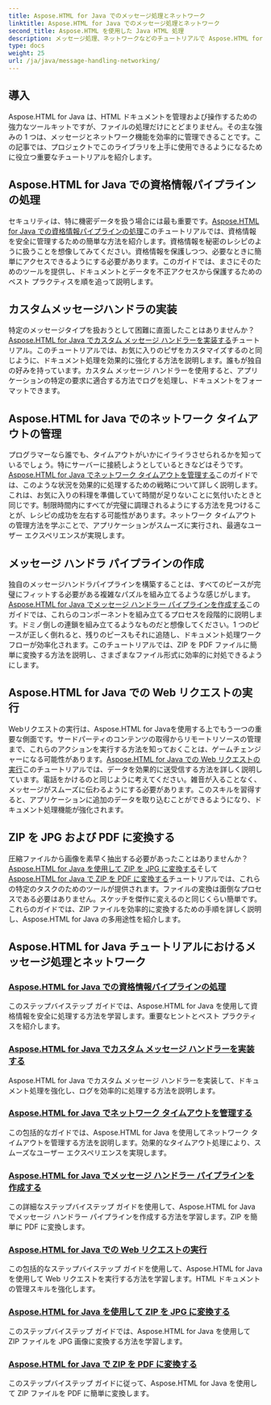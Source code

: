 ```yaml
---
title: Aspose.HTML for Java でのメッセージ処理とネットワーク
linktitle: Aspose.HTML for Java でのメッセージ処理とネットワーク
second_title: Aspose.HTML を使用した Java HTML 処理
description: メッセージ処理、ネットワークなどのチュートリアルで Aspose.HTML for Java をマスターします。ドキュメント処理スキルを強化します。
type: docs
weight: 25
url: /ja/java/message-handling-networking/
---
```

## 導入

Aspose.HTML for Java は、HTML ドキュメントを管理および操作するための強力なツールキットですが、ファイルの処理だけにとどまりません。その主な強みの 1 つは、メッセージとネットワーク機能を効率的に管理できることです。この記事では、プロジェクトでこのライブラリを上手に使用できるようになるために役立つ重要なチュートリアルを紹介します。

## Aspose.HTML for Java での資格情報パイプラインの処理
セキュリティは、特に機密データを扱う場合には最も重要です。[Aspose.HTML for Java での資格情報パイプラインの処理](./credentials-pipeline/)このチュートリアルでは、資格情報を安全に管理するための簡単な方法を紹介します。資格情報を秘密のレシピのように扱うことを想像してみてください。資格情報を保護しつつ、必要なときに簡単にアクセスできるようにする必要があります。このガイドでは、まさにそのためのツールを提供し、ドキュメントとデータを不正アクセスから保護するためのベスト プラクティスを順を追って説明します。

## カスタムメッセージハンドラの実装
特定のメッセージタイプを扱おうとして困難に直面したことはありませんか？[Aspose.HTML for Java でカスタム メッセージ ハンドラーを実装する](./custom-message-handler/)チュートリアル。このチュートリアルでは、お気に入りのピザをカスタマイズするのと同じように、ドキュメント処理を効果的に強化する方法を説明します。誰もが独自の好みを持っています。カスタム メッセージ ハンドラーを使用すると、アプリケーションの特定の要求に適合する方法でログを処理し、ドキュメントをフォーマットできます。 

## Aspose.HTML for Java でのネットワーク タイムアウトの管理
プログラマーなら誰でも、タイムアウトがいかにイライラさせられるかを知っているでしょう。特にサーバーに接続しようとしているときなどはそうです。[Aspose.HTML for Java でネットワーク タイムアウトを管理する](./network-timeout/)このガイドでは、このような状況を効果的に処理するための戦略について詳しく説明します。これは、お気に入りの料理を準備していて時間が足りないことに気付いたときと同じです。制限時間内にすべてが完璧に調理されるようにする方法を見つけることが、レシピの成功を左右する可能性があります。ネットワーク タイムアウトの管理方法を学ぶことで、アプリケーションがスムーズに実行され、最適なユーザー エクスペリエンスが実現します。

## メッセージ ハンドラ パイプラインの作成
独自のメッセージハンドラパイプラインを構築することは、すべてのピースが完璧にフィットする必要がある複雑なパズルを組み立てるような感じがします。[Aspose.HTML for Java でメッセージ ハンドラー パイプラインを作成する](./message-handler-pipeline/)このガイドでは、これらのコンポーネントを組み立てるプロセスを段階的に説明します。ドミノ倒しの連鎖を組み立てるようなものだと想像してください。1 つのピースが正しく倒れると、残りのピースもそれに追随し、ドキュメント処理ワークフローが効率化されます。このチュートリアルでは、ZIP を PDF ファイルに簡単に変換する方法を説明し、さまざまなファイル形式に効率的に対処できるようにします。

## Aspose.HTML for Java での Web リクエストの実行
Webリクエストの実行は、Aspose.HTML for Javaを使用する上でもう一つの重要な側面です。サードパーティのコンテンツの取得からリモートリソースの管理まで、これらのアクションを実行する方法を知っておくことは、ゲームチェンジャーになる可能性があります。[Aspose.HTML for Java での Web リクエストの実行](./web-request-execution/)このチュートリアルでは、データを効果的に送受信する方法を詳しく説明しています。電話をかけるのと同じように考えてください。雑音が入ることなく、メッセージがスムーズに伝わるようにする必要があります。このスキルを習得すると、アプリケーションに追加のデータを取り込むことができるようになり、ドキュメント処理機能が強化されます。

## ZIP を JPG および PDF に変換する
圧縮ファイルから画像を素早く抽出する必要があったことはありませんか？[Aspose.HTML for Java を使用して ZIP を JPG に変換する](./zip-to-jpg/)そして[Aspose.HTML for Java で ZIP を PDF に変換する](./zip-to-pdf/)チュートリアルでは、これらの特定のタスクのためのツールが提供されます。ファイルの変換は面倒なプロセスである必要はありません。スケッチを傑作に変えるのと同じくらい簡単です。これらのガイドでは、ZIP ファイルを効率的に変換するための手順を詳しく説明し、Aspose.HTML for Java の多用途性を紹介します。

## Aspose.HTML for Java チュートリアルにおけるメッセージ処理とネットワーク
### [Aspose.HTML for Java での資格情報パイプラインの処理](./credentials-pipeline/)
このステップバイステップ ガイドでは、Aspose.HTML for Java を使用して資格情報を安全に処理する方法を学習します。重要なヒントとベスト プラクティスを紹介します。
### [Aspose.HTML for Java でカスタム メッセージ ハンドラーを実装する](./custom-message-handler/)
Aspose.HTML for Java でカスタム メッセージ ハンドラーを実装して、ドキュメント処理を強化し、ログを効率的に処理する方法を説明します。
### [Aspose.HTML for Java でネットワーク タイムアウトを管理する](./network-timeout/)
この包括的なガイドでは、Aspose.HTML for Java を使用してネットワーク タイムアウトを管理する方法を説明します。効果的なタイムアウト処理により、スムーズなユーザー エクスペリエンスを実現します。
### [Aspose.HTML for Java でメッセージ ハンドラー パイプラインを作成する](./message-handler-pipeline/)
この詳細なステップバイステップ ガイドを使用して、Aspose.HTML for Java でメッセージ ハンドラー パイプラインを作成する方法を学習します。ZIP を簡単に PDF に変換します。
### [Aspose.HTML for Java での Web リクエストの実行](./web-request-execution/)
この包括的なステップバイステップ ガイドを使用して、Aspose.HTML for Java を使用して Web リクエストを実行する方法を学習します。HTML ドキュメントの管理スキルを強化します。
### [Aspose.HTML for Java を使用して ZIP を JPG に変換する](./zip-to-jpg/)
このステップバイステップ ガイドでは、Aspose.HTML for Java を使用して ZIP ファイルを JPG 画像に変換する方法を学習します。
### [Aspose.HTML for Java で ZIP を PDF に変換する](./zip-to-pdf/)
このステップバイステップ ガイドに従って、Aspose.HTML for Java を使用して ZIP ファイルを PDF に簡単に変換します。